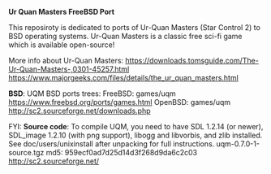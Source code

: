 **Ur Quan Masters FreeBSD Port**

This reposiroty is dedicated to ports of Ur-Quan Masters (Star Control 2) to BSD operating systems. Ur-Quan Masters is a classic free sci-fi game which is available open-source!

More info about Ur-Quan Masters:
https://downloads.tomsguide.com/The-Ur-Quan-Masters-,0301-45257.html
https://www.majorgeeks.com/files/details/the_ur_quan_masters.html

**BSD**:
UQM BSD ports trees:
FreeBSD: games/uqm
https://www.freebsd.org/ports/games.html
OpenBSD: games/uqm
http://sc2.sourceforge.net/downloads.php

FYI:
**Source code**:
To compile UQM, you need to have SDL 1.2.14 (or newer), SDL_image 1.2.10 (with png support), libogg and libvorbis, and zlib installed. See doc/users/unixinstall after unpacking for full instructions.
uqm-0.7.0-1-source.tgz md5: 959ecf0ad7d25d14d3f268d9da6c2c03
http://sc2.sourceforge.net/

